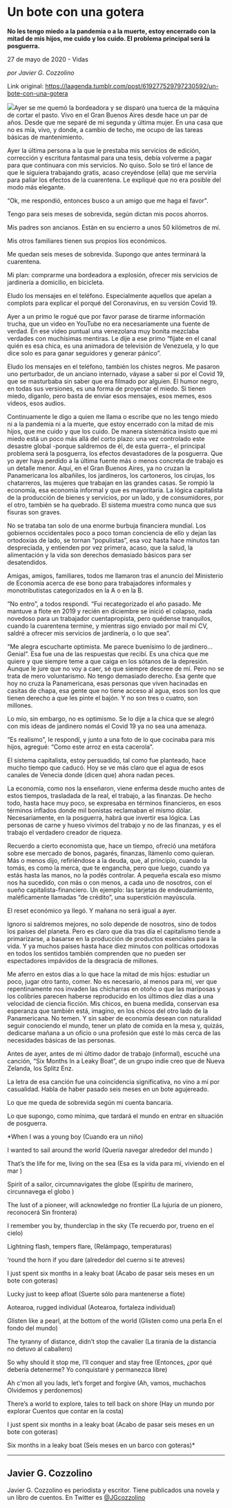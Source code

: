 # Un bote con una gotera

**No les tengo miedo a la pandemia o a la muerte, estoy encerrado con la mitad de mis hijos, me cuido y los cuido. El problema principal será la posguerra.**

27 de mayo de 2020 - Vidas

_por Javier G. Cozzolino_

Link original: https://laagenda.tumblr.com/post/619277529797230592/un-bote-con-una-gotera

![](https://64.media.tumblr.com/1788096d7f9c73b152a955b4b12c40cf/8cec8db7f3c59f3b-fe/s500x750/8c730a1ed1a30fab85f07d49cbcd232577682831.png)Ayer se me quemó la bordeadora y se disparó una tuerca de la máquina de cortar el pasto. Vivo en el Gran Buenos Aires desde hace un par de años. Desde que me separé de mi segunda y última mujer. En una casa que no es mía, vivo, y donde, a cambio de techo, me ocupo de las tareas básicas de mantenimiento.


Ayer la última persona a la que le prestaba mis servicios de edición, corrección y escritura fantasmal para una tesis, debía volverme a pagar para que continuara con mis servicios. No quiso. Solo se tiró el lance de que le siguiera trabajando gratis, acaso creyéndose (ella) que me serviría para paliar los efectos de la cuarentena. Le expliqué que no era posible del modo más elegante.


“Ok, me respondió, entonces busco a un amigo que me haga el favor".


Tengo para seis meses de sobrevida, según dictan mis pocos ahorros.


Mis padres son ancianos. Están en su encierro a unos 50 kilómetros de mí.


Mis otros familiares tienen sus propios líos económicos.


Me quedan seis meses de sobrevida. Supongo que antes terminará la cuarentena.


Mi plan: comprarme una bordeadora a explosión, ofrecer mis servicios de jardinería a domicilio, en bicicleta.

Eludo los mensajes en el teléfono. Especialmente aquellos que apelan a complots para explicar el porqué del Coronavirus, en su versión Covid 19.


Ayer a un primo le rogué que por favor parase de tirarme información trucha, que un video en YouTube no era necesariamente una fuente de verdad. En ese video puntual una venezolana muy bonita mezclaba verdades con muchísimas mentiras. Le dije a ese primo “fijate en el canal quién es esa chica, es una animadora de televisión de Venezuela, y lo que dice solo es para ganar seguidores y generar pánico”.


Eludo los mensajes en el teléfono, también los chistes negros. Me pasaron uno perturbador, de un anciano internado, váyase a saber si por el Covid 19, que se masturbaba sin saber que era filmado por alguien. El humor negro, en todas sus versiones, es una forma de proyectar el miedo. Si tienen miedo, díganlo, pero basta de enviar esos mensajes, esos memes, esos videos, esos audios.


Continuamente le digo a quien me llama o escribe que no les tengo miedo ni a la pandemia ni a la muerte, que estoy encerrado con la mitad de mis hijos, que me cuido y que los cuido. De manera sistemática insisto que mi miedo está un poco más allá del corto plazo: una vez controlado este desastre global -porque saldremos de él, de esta guerra-, el principal problema será la posguerra, los efectos devastadores de la posguerra. Que yo ayer haya perdido a la última fuente más o menos concreta de trabajo es un detalle menor. Aquí, en el Gran Buenos Aires, ya no cruzan la Panamericana los albañiles, los jardineros, los cartoneros, los cirujas, los chatarreros, las mujeres que trabajan en las grandes casas. Se rompió la economía, esa economía informal y que es mayoritaria. La lógica capitalista de la producción de bienes y servicios, por un lado, y de consumidores, por el otro, también se ha quebrado. El sistema muestra como nunca que sus fisuras son graves.


No se trataba tan solo de una enorme burbuja financiera mundial. Los gobiernos occidentales poco a poco toman conciencia de ello y dejan las ortodoxias de lado, se tornan “populistas”, esa voz hasta hace minutos tan despreciada, y entienden por vez primera, acaso, que la salud, la alimentación y la vida son derechos demasiado básicos para ser desatendidos.


Amigas, amigos, familiares, todos me llamaron tras el anuncio del Ministerio de Economía acerca de ese bono para trabajadores informales y monotributistas categorizados en la A o en la B.


“No entro”, a todos respondí. “Fui recategorizado el año pasado. Me mantuve a flote en 2019 y recién en diciembre se inició el colapso, nada novedoso para un trabajador cuentapropista, pero quédense tranquilos, cuando la cuarentena termine, y mientras sigo enviado por mail mi CV, saldré a ofrecer mis servicios de jardinería, o lo que sea”.


“Me alegra escucharte optimista. Me parece buenísimo lo de jardinero… Genial”. Esa fue una de las respuestas que recibí. Es una chica que me quiere y que siempre teme a que caiga en los sótanos de la depresión. Aunque le jure que no voy a caer, sé que siempre descree de mí. Pero no se trata de mero voluntarismo. No tengo demasiado derecho. Esa gente que hoy no cruza la Panamericana, esas personas que viven hacinadas en casitas de chapa, esa gente que no tiene acceso al agua, esos son los que tienen derecho a que les pinte el bajón. Y no son tres o cuatro, son millones.


Lo mío, sin embargo, no es optimismo. Se lo dije a la chica que se alegró con mis ideas de jardinero nomás el Covid 19 ya no sea una amenaza.


“Es realismo”, le respondí, y junto a una foto de lo que cocinaba para mis hijos, agregué: “Como este arroz en esta cacerola”.


El sistema capitalista, estoy persuadido, tal como fue planteado, hace mucho tiempo que caducó. Hoy se ve más claro que el agua de esos canales de Venecia donde (dicen que) ahora nadan peces.


La economía, como nos la enseñaron, viene enferma desde mucho antes de estos tiempos, trasladada de la real, el trabajo, a las finanzas. De hecho todo, hasta hace muy poco, se expresaba en términos financieros, en esos términos inflados donde mil bonistas reclamaban el mismo dólar. Necesariamente, en la posguerra, habrá que invertir esa lógica. Las personas de carne y hueso vivimos del trabajo y no de las finanzas, y es el trabajo el verdadero creador de riqueza.


Recuerdo a cierto economista que, hace un tiempo, ofreció una metáfora sobre ese mercado de bonos, pagarés, finanzas, llámenlo como quieran. Más o menos dijo, refiriéndose a la deuda, que, al principio, cuando la tomás, es como la merca, que te engancha, pero que luego, cuando ya estás hasta las manos, no la podés controlar. A pequeña escala eso mismo nos ha sucedido, con más o con menos, a cada uno de nosotros, con el sueño capitalista-financiero. Un ejemplo: las tarjetas de endeudamiento, maléficamente llamadas “de crédito”, una superstición mayúscula.


El reset económico ya llegó. Y mañana no será igual a ayer.


Ignoro si saldremos mejores, no solo depende de nosotros, sino de todos los países del planeta. Pero es claro que día tras día el capitalismo tiende a primarizarse, a basarse en la producción de productos esenciales para la vida. Y ya muchos países hasta hace diez minutos con políticas ortodoxas en todos los sentidos también comprenden que no pueden ser espectadores impávidos de la desgracia de millones. 


Me aferro en estos días a lo que hace la mitad de mis hijos: estudiar un poco, jugar otro tanto, comer. No es necesario, al menos para mí, ver que repentinamente nos invaden las chicharras en otoño o que las mariposas y los colibríes parecen haberse reproducido en los últimos diez días a una velocidad de ciencia ficción. Mis chicos, en buena medida, conservan esa esperanza que también está, imagino, en los chicos del otro lado de la Panamericana. No temen. Y sin saber de economía desean con naturalidad seguir conociendo el mundo, tener un plato de comida en la mesa y, quizás, dedicarse mañana a un oficio o una profesión que esté lo más cerca de las necesidades básicas de las personas.


Antes de ayer, antes de mi último dador de trabajo (informal), escuché una canción, “Six Months In a Leaky Boat”, de un grupo indie creo que de Nueva Zelanda, los Splitz Enz.


La letra de esa canción fue una coincidencia significativa, no vino a mí por casualidad. Habla de haber pasado seis meses en un bote agujereado.


Lo que me queda de sobrevida según mi cuenta bancaria.


Lo que supongo, como mínima, que tardará el mundo en entrar en situación de posguerra.


*When I was a young boy (Cuando era un niño)  

I wanted to sail around the world (Quería navegar alrededor del mundo
)  

That’s the life for me, living on the sea (Esa es la vida para mí, viviendo en el mar
)  

Spirit of a sailor, circumnavigates the globe (Espíritu de marinero, circunnavega el globo
)  

The lust of a pioneer, will acknowledge no frontier (La lujuria de un pionero, reconocerá Sin frontera)
  

I remember you by, thunderclap in the sky (Te recuerdo por, trueno en el cielo)  

Lightning flash, tempers flare, (Relámpago, temperaturas)
  

‘round the horn if you dare (alrededor del cuerno si te atreves)
  

I just spent six months in a leaky boat (Acabo de pasar seis meses en un bote con goteras)
  

Lucky just to keep afloat (Suerte sólo para mantenerse a flote)
  

Aotearoa, rugged individual (Aotearoa, fortaleza individual)
  

Glisten like a pearl, at the bottom of the world (Glisten como una perla En el fondo del mundo)

  

The tyranny of distance, didn’t stop the cavalier (La tiranía de la distancia no detuvo al caballero)

  

So why should it stop me, I’ll conquer and stay free (Entonces, ¿por qué debería detenerme? Yo conquistaré y permanezca libre)

  

Ah c'mon all you lads, let’s forget and forgive (Ah, vamos, muchachos
Olvidemos y perdonemos)  

There’s a world to explore, tales to tell back on shore (Hay un mundo por explorar
Cuentos que contar en la costa)  

I just spent six months in a leaky boat (Acabo de pasar seis meses en un bote con goteras)
  

Six months in a leaky boat
 (Seis meses en un barco con goteras)*



---

Javier G. Cozzolino
-------------------

 Javier G. Cozzolino es periodista y escritor. Tiene publicados una novela y un libro de cuentos. En Twitter es [@JGcozzolino](https://twitter.com/JGcozzolino) 

